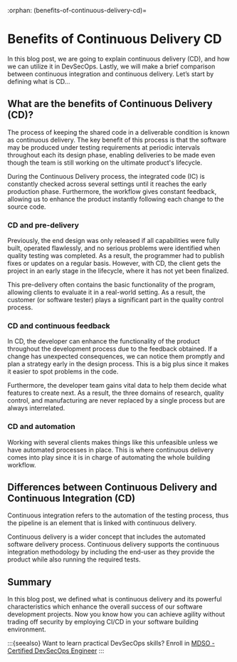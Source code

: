 :orphan:
(benefits-of-continuous-delivery-cd)=
# Benefits of Continuous Delivery CD
 

In this blog post, we are going to explain continuous delivery (CD), and how we can utilize it in DevSecOps. Lastly, we will make a brief comparison between continuous integration and continuous delivery. Let’s start by defining what is CD...

## What are the benefits of Continuous Delivery (CD)?

The process of keeping the shared code in a deliverable condition is known as continuous delivery. The key benefit of this process is that the software may be produced under testing requirements at periodic intervals throughout each its design phase, enabling deliveries to be made even though the team is still working on the ultimate product's lifecycle.

During the Continuous Delivery process, the integrated code (IC) is constantly checked across several settings until it reaches the early production phase. Furthermore, the workflow gives constant feedback, allowing us to enhance the product instantly following each change to the source code.

### CD and pre-delivery

Previously, the end design was only released if all capabilities were fully built, operated flawlessly, and no serious problems were identified when quality testing was completed. As a result, the programmer had to publish fixes or updates on a regular basis. However, with CD, the client gets the project in an early stage in the lifecycle, where it has not yet been finalized.

This pre-delivery often contains the basic functionality of the program, allowing clients to evaluate it in a real-world setting. As a result, the customer (or software tester) plays a significant part in the quality control process.

### CD and continuous feedback

In CD, the developer can enhance the functionality of the product throughout the development process due to the feedback obtained. If a change has unexpected consequences, we can notice them promptly and plan a strategy early in the design process. This is a big plus since it makes it easier to spot problems in the code.

Furthermore, the developer team gains vital data to help them decide what features to create next. As a result, the three domains of research, quality control, and manufacturing are never replaced by a single process but are always interrelated.

### CD and automation

Working with several clients makes things like this unfeasible unless we have automated processes in place. This is where continuous delivery comes into play since it is in charge of automating the whole building workflow.

## Differences between Continuous Delivery and Continuous Integration (CD)

Continuous integration refers to the automation of the testing process, thus the pipeline is an element that is linked with continuous delivery.

Continuous delivery is a wider concept that includes the automated software delivery process. Continuous delivery supports the continuous integration methodology by including the end-user as they provide the product while also running the required tests.

## Summary

In this blog post, we defined what is continuous delivery and its powerful characteristics which enhance the overall success of our software development projects. Now you know how you can achieve agility without trading off security by employing CI/CD in your software building environment.

:::{seealso}
Want to learn practical DevSecOps skills? Enroll in [MDSO - Certified DevSecOps Engineer](https://www.mosse-institute.com/certifications/mdso-certified-devsecops-engineer.html)
:::